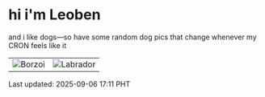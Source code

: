 # hi i'm Leoben

and i like dogs—so have some random dog pics that change whenever my CRON feels like it

|  |  |
|--------|----------|
| ![Borzoi](https://random-dog-vercel.vercel.app/api/random-borzoi?v=1757149884) | ![Labrador](https://random-dog-vercel.vercel.app/api/random-labrador?v=1757149884) |

Last updated: 2025-09-06 17:11 PHT
